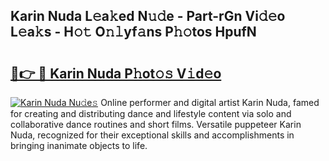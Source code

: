 ## Karin Nuda L𝚎a𝚔ed N𝚞𝚍e - Part-rGn Vi𝚍𝚎o L𝚎a𝚔s - H𝚘𝚝 O𝚗𝚕yf𝚊ns P𝚑𝚘tos HpufN

# <h2><a href="http://kf1bctu.oniu.top/?m=Karin+Nuda">🔗👉 🔴 Karin Nuda P𝚑ot𝚘𝚜 V𝚒d𝚎o</a></h2>

[![Karin Nuda Nu𝚍e𝚜](https://i.imgur.com/0qMVB7G.gif)](http://kf1bctu.oniu.top/?m=Karin+Nuda)
Online performer and digital artist Karin Nuda, famed for creating and distributing dance and lifestyle content via solo and collaborative dance routines and short films. Versatile puppeteer Karin Nuda, recognized for their exceptional skills and accomplishments in bringing inanimate objects to life.  
